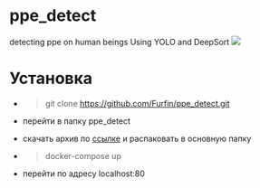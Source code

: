 # ppe_detect
detecting ppe on human beings Using YOLO and DeepSort
![](https://github.com/Furfin/ppe_detect/blob/master/templates/123.gif)


# Установка

 -   > git clone https://github.com/Furfin/ppe_detect.git

- перейти в папку ppe_detect

- скачать архив по [ссылке](https://drive.google.com/file/d/12vPOFkPzp0YDtITqIeZOHY36f9mxlhFj/view?usp=sharing) и распаковать в основную папку

- > docker-compose up
- перейти по адресу localhost:80
